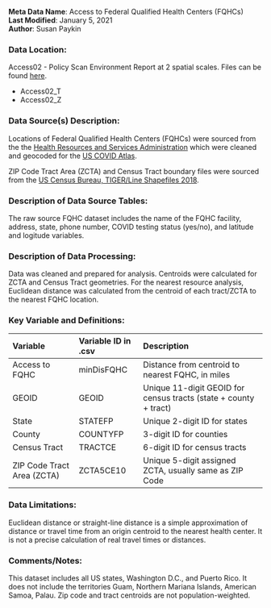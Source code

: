 **Meta Data Name**: Access to Federal Qualified Health Centers (FQHCs)  
**Last Modified**: January 5, 2021  
**Author**: Susan Paykin 

### Data Location: 
Access02 - Policy Scan Environment Report at 2 spatial scales. Files can be found [here](https://github.com/GeoDaCenter/opioid-policy-scan/tree/master/Policy_Scan/data_final).
* Access02_T  
* Access02_Z  

### Data Source(s) Description:  
Locations of Federal Qualified Health Centers (FQHCs) were sourced from the the [Health Resources and Services Administration](https://bphc.hrsa.gov/datareporting/index.html) which were cleaned and geocoded for the [US COVID Atlas](https://theuscovidatlas.org/). 

ZIP Code Tract Area (ZCTA) and Census Tract boundary files were sourced from the [US Census Bureau, TIGER/Line Shapefiles 2018](https://www.census.gov/geographies/mapping-files/time-series/geo/carto-boundary-file.html). 

### Description of Data Source Tables: 
The raw source FQHC dataset includes the name of the FQHC facility, address, state, phone number, COVID testing status (yes/no), and latitude and logitude variables. 

### Description of Data Processing: 
Data was cleaned and prepared for analysis. Centroids were calculated for ZCTA and Census Tract geometries. For the nearest resource analysis, Euclidean distance was calculated from the centroid of each tract/ZCTA to the nearest FQHC location.

### Key Variable and Definitions:

| Variable | Variable ID in .csv | Description |
|:---------|:--------------------|:------------|
| Access to FQHC | minDisFQHC | Distance from centroid to nearest FQHC, in miles |
| GEOID | GEOID | Unique 11-digit GEOID for census tracts (state + county + tract) |
| State | STATEFP | Unique 2-digit ID for states |
| County | COUNTYFP | 3-digit ID for counties |
| Census Tract | TRACTCE | 6-digit ID for census tracts |
| ZIP Code Tract Area (ZCTA) | ZCTA5CE10 | Unique 5-digit assigned ZCTA, usually same as ZIP Code  |

### Data Limitations:
Euclidean distance or straight-line distance is a simple approximation of distance or travel time from an origin centroid to the nearest health center. It is not a precise calculation of real travel times or distances. 

### Comments/Notes:
This dataset includes all US states, Washington D.C., and Puerto Rico. It does not include the territories Guam, Northern Mariana Islands, American Samoa, Palau. Zip code and tract centroids are not population-weighted.
